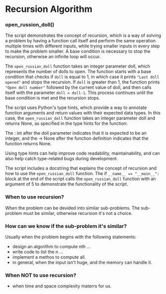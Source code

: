 # Recursion Algorithm

### open_russion_doll()

The script demonstrates the concept of recursion, which is a way of solving a problem by having a function call itself and perform the same operation multiple times with different inputs, while trying smaller inputs in every step to make the problem smaller. A base condition is necessary to stop the recursion, otherwise an infinite loop will occur.

The `open_russian_doll` function takes an integer parameter doll, which represents the number of dolls to open.
The function starts with a base condition that checks if `doll` is equal to 1, in which case it prints `"Last doll opened"` and stops the recursion.
If `doll` is greater than 1, the function prints `"Open doll number"` followed by the current value of doll, and then calls itself with the parameter `doll = doll-1`.
This process continues until the base condition is met and the recursion stops.

The script uses Python's type hints, which provide a way to annotate function arguments and return values with their expected data types. In this case, the `open_russian_doll` function takes an integer parameter doll and returns None, as specified in the type hints for the function:

The : int after the doll parameter indicates that it is expected to be an integer, and the -> None after the function definition indicates that the function returns None.

Using type hints can help improve code readability, maintainability, and can also help catch type-related bugs during development.

The script includes a docstring that explains the concept of recursion and how to use the `open_russian_doll` function.
The if `__name__ == "__main__":` block at the end of the script calls the `open_russian_doll` function with an argument of 5 to demonstrate the functionality of the script.

### When to use recursion?

When the problem can be devided into similar sub-problems. The sub-problem must be similar, otherwise recursion it's not a choice.

### How can we know if the sub-problem it's similar?

Usually when the problem begins with the following statements:
- design an algorithm to compute nth ...
- write code to list the n ...
- implement a methos to compute all.
- in general, when the input isn't huge, and the memory can handle it.

### When NOT to use recursion?
- when time and space complexity materrs for us.
